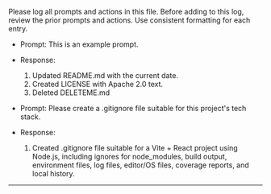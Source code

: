 Please log all prompts and actions in this file.  Before adding to this log, review the prior prompts and actions.  Use consistent formatting for each entry.   

- Prompt: This is an example prompt. 
- Response: 
    1. Updated README.md with the current date.
    1. Created LICENSE with Apache 2.0 text.
    1. Deleted DELETEME.md

- Prompt: Please  create a .gitignore file suitable for this project's tech stack.
- Response:
    1. Created .gitignore file suitable for a Vite + React project using Node.js, including ignores for node_modules, build output, environment files, log files, editor/OS files, coverage reports, and local history.

------------


    


